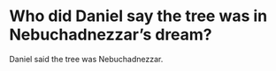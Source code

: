 # Who did Daniel say the tree was in Nebuchadnezzar’s dream?

Daniel said the tree was Nebuchadnezzar.
